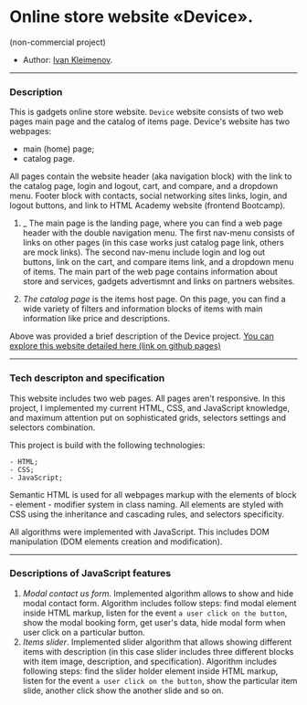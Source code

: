 # Online store website «Device». 
(non-commercial project)

* Author: [Ivan Kleimenov](https://github.com/kleimenov).

---
### Description
This is gadgets online store website. `Device` website consists of two web pages main page and the catalog of items page.  Device's website has two webpages:
- main (home) page;
- catalog page.

All pages contain the website header (aka navigation block) with the link to the catalog page, login and logout, cart, and compare, and a dropdown menu. Footer block with contacts, social networking sites links, login, and logout buttons, and link to HTML Academy website (frontend Bootcamp).

1) _ The main page is the landing page, where you can find a web page header with the double navigation menu. The first nav-menu consists of links on other pages (in this case works just catalog page link, others are mock links). The second nav-menu include login and log out buttons, link on the cart, and compare items link, and a dropdown menu of items. The main part of the web page contains information about store and services, gadgets advertismnt and links on partners websites.

2) _The catalog page_ is the items host page. On this page, you can find a wide variety of filters and information blocks of items with main information like price and descriptions. 


Above was provided a brief description of the Device project.
[You can explore this website detailed here (link on github pages)](https://kleimenov.github.io/DEVICE-HTML-CSS-project/)

---

### Tech descripton and specification

This website includes two web pages. All pages aren't responsive. In this project, I implemented my current HTML, CSS, and JavaScript knowledge, and maximum attention put on sophisticated grids, selectors settings and selectors combination. 

This project is build with the following technologies:
```
- HTML;
- CSS;
- JavaScript;

```
Semantic HTML is used for all webpages markup with the elements of block - element - modifier system in class naming. All elements are styled with CSS using the inheritance and cascading rules, and selectors specificity. 

All algorithms  were implemented with JavaScript. This includes DOM manipulation (DOM elements creation and modification).

---
### Descriptions of JavaScript features 
1) _Modal contact us form_. Implemented algorithm allows to show and hide modal contact form. Algorithm includes follow steps: find modal element inside HTML markup, listen for the event `a user click on the button`, show the modal booking form, get user's data, hide modal form when user click on a particular button. 
2) _Items slider_. Implemented slider algorithm that allows showing different items with description (in this case slider includes three different blocks with item image, description, and specification). Algorithm includes following steps: find the slider holder element inside HTML markup, listen for the event `a user click on the button`, show the particular item slide, another click show the another slide and so on.

